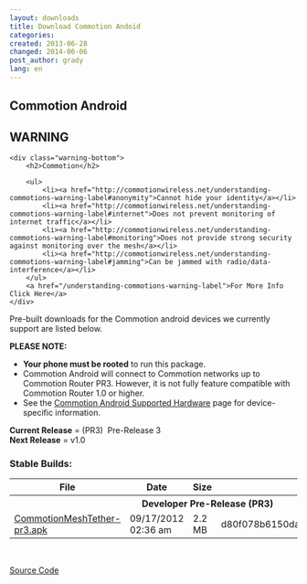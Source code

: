 ```yaml
---
layout: downloads
title: Download Commotion Andoid
categories:
created: 2013-06-28
changed: 2014-06-06
post_author: grady
lang: en
---
```

## Commotion Android

<div class="warning-label">
	<div class="alert alert-warning-label">
		<h2><i class="fa fa-exclamation-triangle"></i> WARNING</h2>
	</div>
	
	<div class="warning-bottom">
		<h2>Commotion</h2>
		
		<ul>
			<li><a href="http://commotionwireless.net/understanding-commotions-warning-label#anonymity">Cannot hide your identity</a></li>
			<li><a href="http://commotionwireless.net/understanding-commotions-warning-label#internet">Does not prevent monitoring of internet traffic</a></li>
			<li><a href="http://commotionwireless.net/understanding-commotions-warning-label#monitoring">Does not provide strong security against monitoring over the mesh</a></li>
			<li><a href="http://commotionwireless.net/understanding-commotions-warning-label#jamming">Can be jammed with radio/data-interference</a></li>
		</ul>
		<a href="/understanding-commotions-warning-label">For More Info Click Here</a>
	</div>
</div>

<p>Pre-built downloads for the Commotion android devices we currently support are listed below.</p>

<p><strong>PLEASE NOTE:</strong>

  * <strong>Your phone must be rooted</strong> to run this package.
  * Commotion Android will connect to Commotion networks up to Commotion Router PR3. However, it is not fully feature compatible with Commotion Router 1.0 or higher.
  * See the <a href="/docs/supported-devices/#phones">Commotion Android Supported Hardware</a> page for device-specific information.

</p>

<p><strong>Current Release</strong> = (PR3)&nbsp; Pre-Release 3<br />
<strong>Next Release</strong> = v1.0</p>

<h3>Stable Builds:</h3>

<table class="files list">
	<thead>
		<tr>
			<th>File</th>
			<th>Date</th>
			<th>Size</th>
			<th>MD5</th>
		</tr>
	</thead>
	<tbody>
		<tr>
			<th colspan="4">Developer Pre-Release (PR3)</th>
		</tr>
		<tr>
			<td><a href="https://downloads.commotionwireless.net/android/commotion-android.apk" title="Commotion MeshTether for Android">CommotionMeshTether-pr3.apk</a></td>
			<td>09/17/2012 02:36 am</td>
			<td>2.2 MB</td>
			<td>d80f078b6150daa1cb4dd6e79d134eea</td>
		</tr>
	</tbody>
</table>
<p>&nbsp;</p>

<p><a class="button" href="https://github.com/opentechinstitute/commotion-android" id="android-source-btn">Source Code</a></p>
